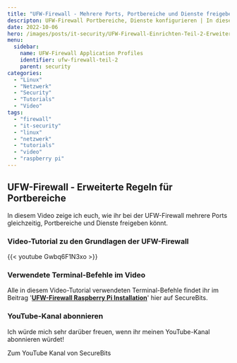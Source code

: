 ```yaml
---
title: "UFW-Firewall - Mehrere Ports, Portbereiche und Dienste freigeben"
descripton: UFW-Firewall Portbereiche, Dienste konfigurieren | In diesem Video zeige ich euch, wie ihr die erweiterten Einstellungen konfiguriert.
date: 2022-10-06
hero: /images/posts/it-security/UFW-Firewall-Einrichten-Teil-2-Erweiterte-Regeln-2.png
menu:
  sidebar:
    name: UFW-Firewall Application Profiles
    identifier: ufw-firewall-teil-2
    parent: security
categories: 
  - "Linux"
  - "Netzwerk"
  - "Security"
  - "Tutorials"
  - "Video"
tags: 
  - "firewall"
  - "it-security"
  - "linux"
  - "netzwerk"
  - "tutorials"
  - "video"
  - "raspberry pi"
---
```


## UFW-Firewall - Erweiterte Regeln für Portbereiche

In diesem Video zeige ich euch, wie ihr bei der UFW-Firewall mehrere Ports gleichzeitig, Portbereiche und Dienste freigeben könnt.

### Video-Tutorial zu den Grundlagen der UFW-Firewall

{{< youtube Gwbq6F1N3xo >}}

### Verwendete Terminal-Befehle im Video

Alle in diesem Video-Tutorial verwendeten Terminal-Befehle findet ihr im Beitrag '**[UFW-Firewall Raspberry Pi Installation](https://secure-bits.org/ufw-firewall-raspberry-pi/)**' hier auf SecureBits.

### YouTube-Kanal abonnieren

Ich würde mich sehr darüber freuen, wenn ihr meinen YouTube-Kanal abonnieren würdet!

Zum YouTube Kanal von SecureBits
